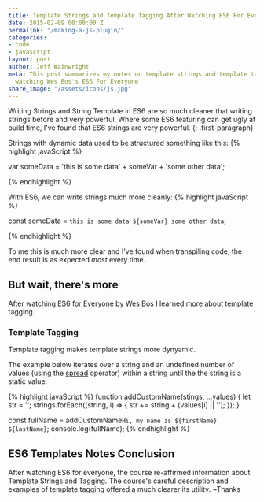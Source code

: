 ```yaml
---
title: Template Strings and Template Tagging After Watching ES6 For Everyone
date: 2015-02-09 00:00:00 Z
permalink: "/making-a-js-plugin/"
categories:
- code
- javascript
layout: post
author: Jeff Wainwright
meta: This post summarizes my notes on template strings and template tagging after
  watching Wes Bos's ES6 For Everyone
share_image: "/assets/icons/js.jpg"
---
```


Writing Strings and String Template in ES6 are so much cleaner that writing strings before and very powerful. Where some ES6 featuring can get ugly at build time, I've found that ES6 strings are very powerful. 
{: .first-paragraph}

Strings with dynamic data used to be structured something like this:
{% highlight javaScript %}

var someData = 'this is some data' + someVar + 'some other data';

{% endhighlight %}

With ES6, we can write strings much more cleanly:
{% highlight javaScript %}

const someData = `this is some data ${someVar} some other data`;

{% endhighlight %}

To me this is much more clear and I've found when transpiling code, the end result is as expected _most_ every time.

## But wait, there's more

After watching [ES6 for Everyone](//es6.io/) by [Wes Bos](//wesbos.com/) I learned more about template tagging.

###  Template Tagging 

Template tagging makes template strings more dynyamic. 

The example below iterates over a string and an undefined number of values (using the [spread](https://developer.mozilla.org/en-US/docs/Web/JavaScript/Reference/Operators/Spread_operator) operator) within a string until the the string is a static value.

{% highlight javaScript %}
  function addCustomName(stings, ...values) {
    let str = ''; 
    strings.forEach((string, i) => {
      str += string + (values[i] || '');
    });
  }

  const fullName = addCustomName`Hi, my name is ${firstName} ${lastName}`;
  console.log(fullName);
{% endhighlight %}

## ES6 Templates Notes Conclusion

After watching ES6 for everyone, the course re-affirmed information about Template Strings and Tagging. The course's careful description and examples of template tagging offered a much clearer its utility. ~Thanks













